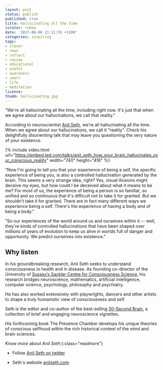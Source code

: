 ```yaml
---
layout: post
status: publish
published: true
title: Hallucinating all the time
curator: rokma
date: '2017-08-08 11:11:55 +1100'
categories: inspiring
tags:
- clever
- news
- reflect
- review
- educational
- useful
- awareness
- smart
- life
- meditation
license:
thumb: hallucinating.jpg
---
```


"We're all hallucinating all the time, including right now. It's just that when we agree about our hallucinations, we call that reality."

According to neuroscientist [Anil Seth](https://www.ted.com/speakers/anil_seth), we're all hallucinating all the time. When we agree about our hallucinations, we call it "reality". Check his delightfully disorienting talk that may leave you questioning the very nature of your existence.

{% include video.html url="https://embed.ted.com/talks/anil_seth_how_your_brain_hallucinates_your_conscious_reality" width="740" height="416" %}


"Now I'm going to tell you that your experience of being a self, the specific experience of being you, is also a controlled hallucination generated by the brain. This seems a very strange idea, right? Yes, visual illusions might deceive my eyes, but how could I be deceived about what it means to be me? For most of us, the experience of being a person is so familiar, so unified and so continuous that it's difficult not to take it for granted. But we shouldn't take it for granted. There are in fact many different ways we experience being a self. There's the experience of having a body and of being a body."

"So our experiences of the world around us and ourselves within it -- well, they're kinds of controlled hallucinations that have been shaped over millions of years of evolution to keep us alive in worlds full of danger and opportunity. We predict ourselves into existence."


## Why listen

In his groundbreaking research, Anil Seth seeks to understand consciousness in health and in disease. As founding co-director of the University of [Sussex’s Sackler Centre for Consciousness Science](http://www.sussex.ac.uk/sackler), his research bridges neuroscience, mathematics, artificial intelligence, computer science, psychology, philosophy and psychiatry.

He has also worked extensively with playwrights, dancers and other artists to shape a truly humanistic view of consciousness and self.

Seth is the editor and co-author of the best-selling [30-Second Brain](https://www.amazon.com/gp/product/1435147847/), a collection of brief and engaging neuroscience vignettes.

His forthcoming book The Presence Chamber develops his unique theories of conscious selfhood within the rich historical context of the mind and brain sciences.


_Know more about Anil Seth:_{:class="readmore"}

- Follow [Anil Seth on twitter](https://twitter.com/anilkseth)

- Seth's website [anilseth.com](http://www.anilseth.com/)
